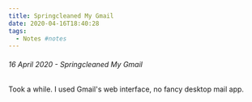 ```yaml
---
title: Springcleaned My Gmail
date: 2020-04-16T18:40:28
tags:
  - Notes #notes
---
```

###### 16 April 2020 - Springcleaned My Gmail

Took a while. I used Gmail's web interface, no fancy desktop mail app.